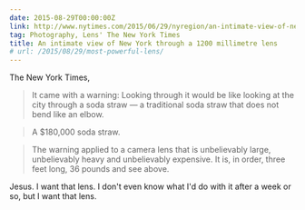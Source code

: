 ```yaml
---
date: 2015-08-29T00:00:00Z
link: http://www.nytimes.com/2015/06/29/nyregion/an-intimate-view-of-new-york-through-a-1200-millimeter-lens.html?_r=0
tag: Photography, Lens' The New York Times
title: An intimate view of New York through a 1200 millimetre lens
# url: /2015/08/29/most-powerful-lens/
---
```


The New York Times,

> It came with a warning: Looking through it would be like looking at the city through a soda straw — a traditional soda straw that does not bend like an elbow.

> A $180,000 soda straw.

> The warning applied to a camera lens that is unbelievably large, unbelievably heavy and unbelievably expensive. It is, in order, three feet long, 36 pounds and see above. 

Jesus. I want that lens. I don't even know what I'd do with it after a week or so, but I want that lens.